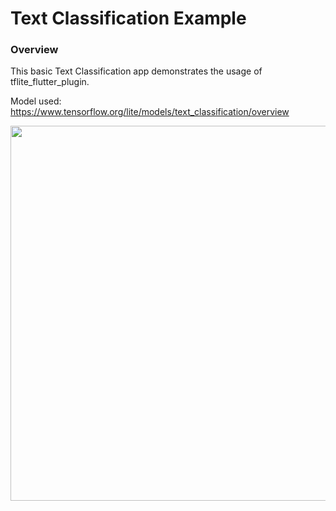 # Text Classification Example 

### Overview

This basic Text Classification app demonstrates the usage of tflite_flutter_plugin.

Model used: https://www.tensorflow.org/lite/models/text_classification/overview

<img src="https://github.com/am15h/tflite_flutter_plugin/blob/add_gif/example/output.gif" height=600></img>
